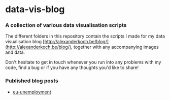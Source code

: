 # data-vis-blog
### A collection of various data visualisation scripts

The different folders in this repository contain the scripts I made for my data visualisation blog [http://alexanderkoch.be/blog/](http://alexanderkoch.be/blog/), together with any accompanying images and data.

Don't hesitate to get in touch whenever you run into any problems with my code, find a bug or if you have any thoughts you'd like to share!


### Published blog posts

* [eu-unemployment](http://alexanderkoch.be/blog/eu-unemployment-rates.html)
